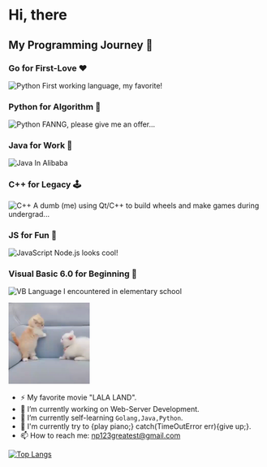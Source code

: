 # Hi, there


## My Programming Journey 🚀

### Go for First-Love ❤️
![Python](https://img.shields.io/badge/-Python-3776AB?style=flat-square&logo=python&logoColor=white)
First working language, my favorite!

### Python for Algorithm 🤖
![Python](https://img.shields.io/badge/-Python-3776AB?style=flat-square&logo=python&logoColor=white)
FANNG, please give me an offer...

### Java for Work 💼
![Java](https://img.shields.io/badge/-Java-007396?style=flat-square&logo=java&logoColor=white)
In Alibaba

### C++ for Legacy 🕹️
![C++](https://img.shields.io/badge/-C++-00599C?style=flat-square&logo=c%2B%2B&logoColor=white)
A dumb (me) using Qt/C++ to build wheels and make games during undergrad...

### JS for Fun 🎉
![JavaScript](https://img.shields.io/badge/-JavaScript-F7DF1E?style=flat-square&logo=javascript&logoColor=black)
Node.js looks cool!

### Visual Basic 6.0 for Beginning 👶
![VB](https://img.shields.io/badge/-Visual%20Basic%206.0-5C2D91?style=flat-square&logo=visual-basic&logoColor=white)
Language I encountered in elementary school

<img src='./images/me.gif' alt='Hi' width="160"/>

- ⚡ My favorite movie "LALA LAND".
- 🔭 I’m currently working on Web-Server Development.
- 🌱 I’m currently self-learning `Golang,Java,Python`.
- 🎹 I'm currently try to {play piano;} catch(TimeOutError err){give up;}.
- 📫 How to reach me: np123greatest@gmail.com


[![Top Langs](https://github-readme-stats.vercel.app/api/top-langs/?username=NPgreatest)](https://github.com/Christmas/github-readme-stats)
